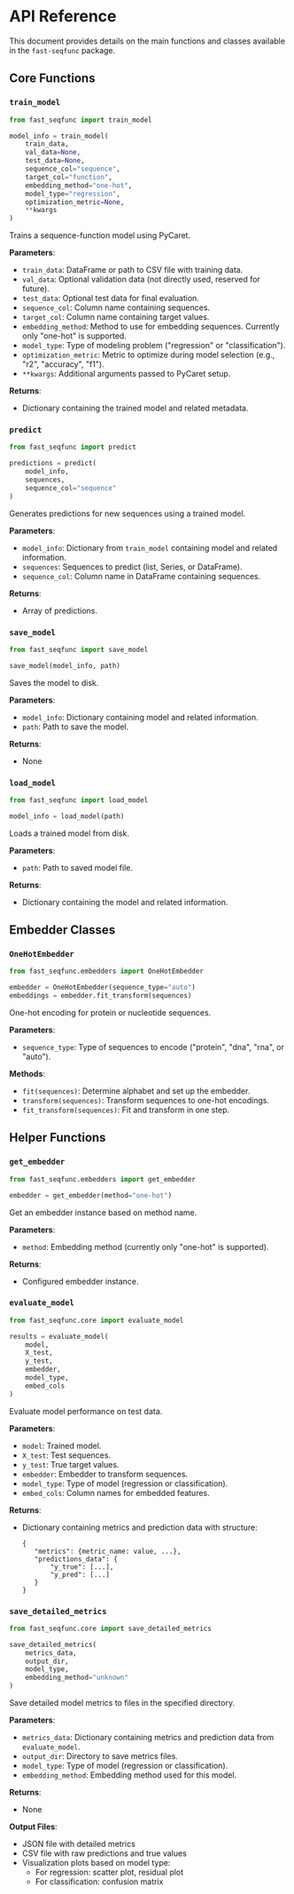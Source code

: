 # API Reference

This document provides details on the main functions and classes available in the `fast-seqfunc` package.

## Core Functions

### `train_model`

```python
from fast_seqfunc import train_model

model_info = train_model(
    train_data,
    val_data=None,
    test_data=None,
    sequence_col="sequence",
    target_col="function",
    embedding_method="one-hot",
    model_type="regression",
    optimization_metric=None,
    **kwargs
)
```

Trains a sequence-function model using PyCaret.

**Parameters**:

- `train_data`: DataFrame or path to CSV file with training data.
- `val_data`: Optional validation data (not directly used, reserved for future).
- `test_data`: Optional test data for final evaluation.
- `sequence_col`: Column name containing sequences.
- `target_col`: Column name containing target values.
- `embedding_method`: Method to use for embedding sequences. Currently only "one-hot" is supported.
- `model_type`: Type of modeling problem ("regression" or "classification").
- `optimization_metric`: Metric to optimize during model selection (e.g., "r2", "accuracy", "f1").
- `**kwargs`: Additional arguments passed to PyCaret setup.

**Returns**:

- Dictionary containing the trained model and related metadata.

### `predict`

```python
from fast_seqfunc import predict

predictions = predict(
    model_info,
    sequences,
    sequence_col="sequence"
)
```

Generates predictions for new sequences using a trained model.

**Parameters**:

- `model_info`: Dictionary from `train_model` containing model and related information.
- `sequences`: Sequences to predict (list, Series, or DataFrame).
- `sequence_col`: Column name in DataFrame containing sequences.

**Returns**:

- Array of predictions.

### `save_model`

```python
from fast_seqfunc import save_model

save_model(model_info, path)
```

Saves the model to disk.

**Parameters**:

- `model_info`: Dictionary containing model and related information.
- `path`: Path to save the model.

**Returns**:

- None

### `load_model`

```python
from fast_seqfunc import load_model

model_info = load_model(path)
```

Loads a trained model from disk.

**Parameters**:

- `path`: Path to saved model file.

**Returns**:

- Dictionary containing the model and related information.

## Embedder Classes

### `OneHotEmbedder`

```python
from fast_seqfunc.embedders import OneHotEmbedder

embedder = OneHotEmbedder(sequence_type="auto")
embeddings = embedder.fit_transform(sequences)
```

One-hot encoding for protein or nucleotide sequences.

**Parameters**:

- `sequence_type`: Type of sequences to encode ("protein", "dna", "rna", or "auto").

**Methods**:

- `fit(sequences)`: Determine alphabet and set up the embedder.
- `transform(sequences)`: Transform sequences to one-hot encodings.
- `fit_transform(sequences)`: Fit and transform in one step.

## Helper Functions

### `get_embedder`

```python
from fast_seqfunc.embedders import get_embedder

embedder = get_embedder(method="one-hot")
```

Get an embedder instance based on method name.

**Parameters**:

- `method`: Embedding method (currently only "one-hot" is supported).

**Returns**:

- Configured embedder instance.

### `evaluate_model`

```python
from fast_seqfunc.core import evaluate_model

results = evaluate_model(
    model,
    X_test,
    y_test,
    embedder,
    model_type,
    embed_cols
)
```

Evaluate model performance on test data.

**Parameters**:

- `model`: Trained model.
- `X_test`: Test sequences.
- `y_test`: True target values.
- `embedder`: Embedder to transform sequences.
- `model_type`: Type of model (regression or classification).
- `embed_cols`: Column names for embedded features.

**Returns**:

- Dictionary containing metrics and prediction data with structure:
  ```
  {
     "metrics": {metric_name: value, ...},
     "predictions_data": {
         "y_true": [...],
         "y_pred": [...]
     }
  }
  ```

### `save_detailed_metrics`

```python
from fast_seqfunc.core import save_detailed_metrics

save_detailed_metrics(
    metrics_data,
    output_dir,
    model_type,
    embedding_method="unknown"
)
```

Save detailed model metrics to files in the specified directory.

**Parameters**:

- `metrics_data`: Dictionary containing metrics and prediction data from `evaluate_model`.
- `output_dir`: Directory to save metrics files.
- `model_type`: Type of model (regression or classification).
- `embedding_method`: Embedding method used for this model.

**Returns**:

- None

**Output Files**:

- JSON file with detailed metrics
- CSV file with raw predictions and true values
- Visualization plots based on model type:
  - For regression: scatter plot, residual plot
  - For classification: confusion matrix
